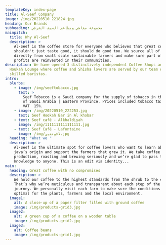 ```yaml
---
templateKey: index-page
title: Al-Seef Company
image: /img/20220510_221824.jpg
heading: Our Brands
subheading: مجموعة مقاهي ومطاعم السيف الشرقي
mainpitch:
  title: Why Al-Seef
  description: >
    Al-Seef is the coffee store for everyone who believes that great coffee
    shouldn't just taste good, it should do good too. We source all of our beans
    directly from small scale sustainable farmers and make sure part of the
    profits are reinvested in their communities.
description: We have opened 3 distinctively independent Coffee Shops and 1
  Houkah Lounge where coffee and Shisha lovers are served by our team of highly
  skilled baristas.
intro:
  blurbs:
    - image: /img/seeftobacco.jpg
      text: >
        Seef Tobacco is a Saudi company for the supply of tobacco in the Kingdom
        of Saudi Arabia | Eastern Province. Prices included tobacco tax 100% and
        VAT  15%.
    - image: /img/20220510_222253.jpg
      text: Seef Hookah Bar in Al khobar
    - text: Seef café - Alkhaldiyah
      image: /img/1111111111111111.jpg
    - text: Seef Café - Lafontaine
      image: /img/لافونتين.jpg
  heading: "What we "
  description: >
    Al-Seef is the ultimate spot for coffee lovers who want to learn about their
    java’s origin and support the farmers that grew it. We take coffee
    production, roasting and brewing seriously and we’re glad to pass that
    knowledge to anyone. This is an edit via identity...
main:
  heading: Great coffee with no compromises
  description: >
    We hold our coffee to the highest standards from the shrub to the cup.
    That’s why we’re meticulous and transparent about each step of the coffee’s
    journey. We personally visit each farm to make sure the conditions are
    optimal for the plants, farmers and the local environment.
  image1:
    alt: A close-up of a paper filter filled with ground coffee
    image: /img/products-grid3.jpg
  image2:
    alt: A green cup of a coffee on a wooden table
    image: /img/products-grid2.jpg
  image3:
    alt: Coffee beans
    image: /img/products-grid1.jpg
---
```


